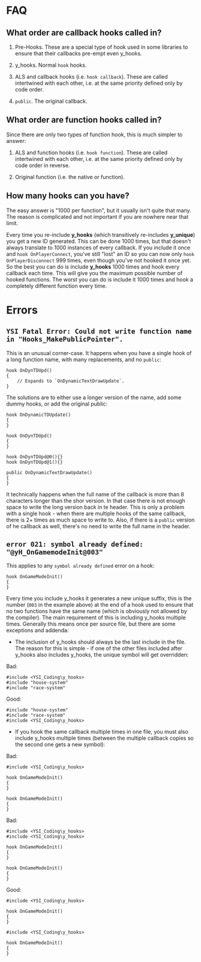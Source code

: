 # FAQ

## What order are callback hooks called in?

1. Pre-Hooks.  These are a special type of hook used in some libraries to ensure that their callbacks pre-empt even y_hooks.

2. y_hooks.  Normal `hook` hooks.

3. ALS and callback hooks (i.e. `hook callback`).  These are called intertwined with each other, i.e. at the same priority defined only by code order.

4. `public`.  The original callback.

## What order are function hooks called in?

Since there are only two types of function hook, this is much simpler to answer:

1. ALS and function hooks (i.e. `hook function`).  These are called intertwined with each other, i.e. at the same priority defined only by code order in reverse.

2. Original function (i.e. the native or function).

## How many hooks can you have?

The easy answer is "1000 per function", but it usually isn't quite that many.  The reason is complicated and not important if you are nowhere near that limit.

Every time you re-include **y_hooks** (which transitively re-includes **y_unique**) you get a new ID generated.  This can be done 1000 times, but that doesn't always translate to 1000 instances of every callback.  If you include it once and `hook OnPlayerConnect`, you've still "lost" an ID so you can now only `hook OnPlayerDisconnect` 999 times, even though you've not hooked it once yet.  So the best you can do is include **y_hooks** 1000 times and hook every callback each time.  This will give you the maximum possible number of hooked functions.  The worst you can do is include it 1000 times and hook a completely different function every time.

# Errors

## `YSI Fatal Error: Could not write function name in "Hooks_MakePublicPointer".`

This is an unusual corner-case.  It happens when you have a single hook of a long function name, with many replacements, and no `public`:

```pawn
hook OnDynTDUpd()
{
	// Expands to `OnDynamicTextDrawUpdate`.
}
```

The solutions are to either use a longer version of the name, add some dummy hooks, or add the original public:

```pawn
hook OnDynamicTDUpdate()
{
}
```

```pawn
hook OnDynTDUpd()
{
}

hook OnDynTDUpd@0(){}
hook OnDynTDUpd@1(){}
```

```pawn
public OnDynamicTextDrawUpdate()
{
}
```

It technically happens when the full name of the callback is more than 8 characters longer than the shor version.  In that case there is not enough space to write the long version back in te header.  This is only a problem with a single hook - when there are multiple hooks of the same callback, there is 2+ times as much space to write to.  Also, if there is a `public` version of he callback as well, there's no need to write the full name in the header.

## `error 021: symbol already defined: "@yH_OnGamemodeInit@003"`

This applies to any `symbol already defined` error on a hook:

```pawn
hook OnGameModeInit()
{
}
```

Every time you include y_hooks it generates a new unique suffix, this is the number (`003` in the example above) at the end of a hook used to ensure that no two functions have the same name (which is obviously not allowed by the compiler).  The main requirement of this is including y_hooks multiple times.  Generally this means once per source file, but there are some exceptions and addenda:

* The inclusion of y_hooks should always be the last include in the file.  The reason for this is simple - if one of the other files included after y_hooks also includes y_hooks, the unique symbol will get overridden:

Bad:

```pawn
#include <YSI_Coding\y_hooks>
#include "house-system"
#include "race-system"
```

Good:

```pawn
#include "house-system"
#include "race-system"
#include <YSI_Coding\y_hooks>
```

* If you hook the same callback multiple times in one file, you must also include y_hooks multiple times (between the multiple callback copies so the second one gets a new symbol):

Bad:

```pawn
#include <YSI_Coding\y_hooks>

hook OnGameModeInit()
{
}

hook OnGameModeInit()
{
}
```

Bad:

```pawn
#include <YSI_Coding\y_hooks>
#include <YSI_Coding\y_hooks>

hook OnGameModeInit()
{
}

hook OnGameModeInit()
{
}
```

Good:

```pawn
#include <YSI_Coding\y_hooks>

hook OnGameModeInit()
{
}

#include <YSI_Coding\y_hooks>

hook OnGameModeInit()
{
}
```

